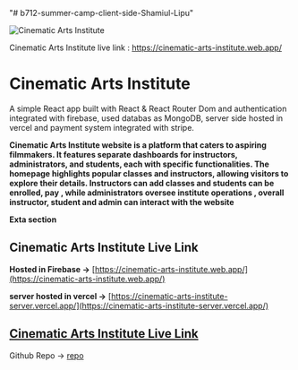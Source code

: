 "# b712-summer-camp-client-side-Shamiul-Lipu" 


![Cinematic Arts Institute](https://i.ibb.co/Fxqz0YX/Screenshot-1.png)


Cinematic Arts Institute live link :   https://cinematic-arts-institute.web.app/

# Cinematic Arts Institute

A simple React app built with React & React Router Dom and authentication integrated with firebase, used databas as MongoDB, server side hosted in vercel and payment system integrated with stripe. 

**Cinematic Arts Institute website is a platform that caters to aspiring filmmakers. It features separate dashboards for instructors, administrators, and students, each with specific functionalities. The homepage highlights popular classes and instructors, allowing visitors to explore their details. Instructors can add classes and students can be enrolled, pay , while administrators oversee institute operations , overall instructor, student and admin can interact with the website**



**Exta section**





## Cinematic Arts Institute Live Link
**Hosted in Firebase ->** [https://cinematic-arts-institute.web.app/](https://cinematic-arts-institute.web.app/)


**server hosted in vercel ->** [https://cinematic-arts-institute-server.vercel.app/](https://cinematic-arts-institute-server.vercel.app/)

## [Cinematic Arts Institute Live Link](https://cinematic-arts-institute.web.app/)

Github Repo -> [repo](https://cinematic-arts-institute-server.vercel.app/)
